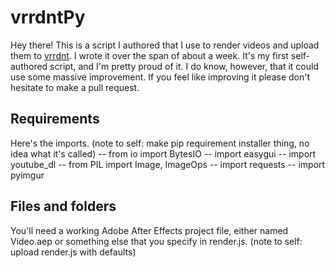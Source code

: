# vrrdntPy

Hey there! This is a script I authored that I use to render videos and upload them to [vrrdnt](https://youtube.com/vrrdnt). I wrote it over the span of about a week. It's my first self-authored script, and I'm pretty proud of it. I do know, however, that it could use some massive improvement. If you feel like improving it please don't hesitate to make a pull request.


## Requirements

Here's the imports. (note to self: make pip requirement installer thing, no idea what it's called)
-- from io import BytesIO
-- import easygui
-- import youtube_dl
-- from PIL import Image, ImageOps
-- import requests
-- import pyimgur

## Files and folders

You'll need a working Adobe After Effects project file, either named Video.aep or something else that you specify in render.js. (note to self: upload render.js with defaults)

